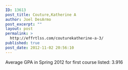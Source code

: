 ```yaml
---
ID: 13613
post_title: Couture,Katherine A
author: Joel DesArmo
post_excerpt: ""
layout: post
permalink: >
  http://effrtlss.com/couturekatherine-a-3/
published: true
post_date: 2012-11-02 20:56:10
---
```

<p>Average GPA in Spring 2012 for first course listed: 3.916</p>